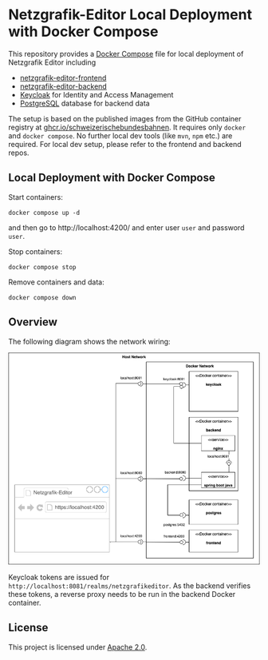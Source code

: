 # Netzgrafik-Editor Local Deployment with Docker Compose

This repository provides a [Docker Compose](https://docs.docker.com/compose/) file for local deployment of Netzgrafik Editor including

* [netzgrafik-editor-frontend](https://github.com/SchweizerischeBundesbahnen/netzgrafik-editor-frontend)
* [netzgrafik-editor-backend](https://github.com/SchweizerischeBundesbahnen/netzgrafik-editor-backend)
* [Keycloak](https://github.com/keycloak/keycloak) for Identity and Access Management
* [PostgreSQL](https://www.postgresql.org/) database for backend data

The setup is based on the published images from the GitHub container registry at
[ghcr.io/schweizerischebundesbahnen](https://github.com/orgs/SchweizerischeBundesbahnen/packages).
It requires only `docker` and `docker compose`.
No further local dev tools (like `mvn`, `npm` etc.)  are required.
For local dev setup, please refer to the frontend and backend repos.

## Local Deployment with Docker Compose

Start containers:

```shell
docker compose up -d
```
and then go to http://localhost:4200/
and enter user `user` and password `user`.

Stop containers:

```shell
docker compose stop 
```

Remove containers and data:

```shell
docker compose down 
```

## Overview

The following diagram shows the network wiring:

![Overview](./images/docker_compose.png)

Keycloak tokens are issued for `http://localhost:8081/realms/netzgrafikeditor`.
As the backend verifies these tokens, a reverse proxy needs to be run in the backend Docker container.

## License

This project is licensed under [Apache 2.0](LICENSE).

